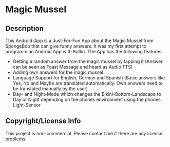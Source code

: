 # Magic Mussel
## Description
This Android-App is a Just-For-Fun App about the Magic Mussel from SpongeBob that can give funny answers. It was my first attempt to programm an Android App with Kotlin. 
The App has the following features:

- Getting a random answer from the magic mussel by tapping it (Answer can be seen as Toast Message and heard as Audio TTS)
- Adding own answers for the magic mussel
- Language Support for English, German and Spanish (Basic answers like Yes, No and Maybe are translated automatically. Own answers need to be translated manually by the user)
- Day- and Night-Mode which changes the Bikini-Bottom-Landscape to Day or Night depending on the phones environment using the phones Light-Sensor

## Copyright/License Info
This project is non-commercial. Please contact me if there are any license problems.
